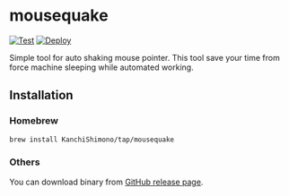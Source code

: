 # mousequake

[![Test](https://github.com/KanchiShimono/mousequake/actions/workflows/test.yml/badge.svg)](https://github.com/KanchiShimono/mousequake/actions/workflows/test.yml)
[![Deploy](https://github.com/KanchiShimono/mousequake/actions/workflows/deploy.yml/badge.svg)](https://github.com/KanchiShimono/mousequake/actions/workflows/deploy.yml)

Simple tool for auto shaking mouse pointer.
This tool save your time from force machine sleeping while automated working.

## Installation

### Homebrew

```sh
brew install KanchiShimono/tap/mousequake
```

### Others

You can download binary from [GitHub release page](https://github.com/KanchiShimono/mousequake/releases).
